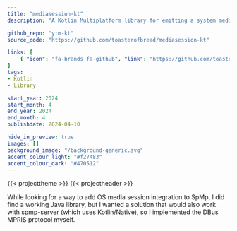 ```yaml
---
title: "mediasession-kt"
description: "A Kotlin Multiplatform library for emitting a system media session."

github_repo: "ytm-kt"
source_code: "https://github.com/toasterofbread/mediasession-kt"

links: [
    { "icon": "fa-brands fa-github", "link": "https://github.com/toasterofbread/mediasession-kt", "label": "Repository" }
]
tags:
- Kotlin
- Library

start_year: 2024
start_month: 4
end_year: 2024
end_month: 4
publishdate: 2024-04-10

hide_in_preview: true
images: []
background_image: "/background-generic.svg"
accent_colour_light: "#f27483"
accent_colour_dark: "#470512"
---
```


{{< projecttheme >}}
{{< projectheader >}}

While looking for a way to add OS media session integration to SpMp, I did find a working Java library, but I wanted a solution that would also work with spmp-server (which uses Kotlin/Native), so I implemented the DBus MPRIS protocol myself.
